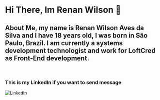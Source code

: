 # Hi There, Im Renan Wilson 👋

## About Me, my name is Renan Wilson Aves da Silva and I have 18 years old, I was born in São Paulo, Brazil. I am currently a systems development technologist and work for LoftCred as Front-End development.
<br>

### This is my LinkedIn if you want to send message

[![LinkedIn](https://img.shields.io/badge/LinkedIn-0077B5?style=for-the-badge&logo=linkedin&logoColor=white
)](https://www.linkedin.com/in/renan-alves-a23104194)
